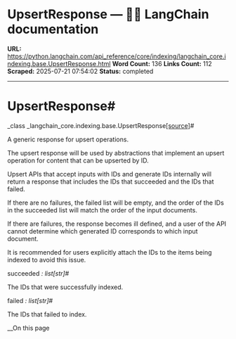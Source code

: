 # UpsertResponse — 🦜🔗 LangChain  documentation

**URL:** https://python.langchain.com/api_reference/core/indexing/langchain_core.indexing.base.UpsertResponse.html
**Word Count:** 136
**Links Count:** 112
**Scraped:** 2025-07-21 07:54:02
**Status:** completed

---

# UpsertResponse\#

_class _langchain\_core.indexing.base.UpsertResponse[\[source\]](https://python.langchain.com/api_reference/_modules/langchain_core/indexing/base.html#UpsertResponse)\#     

A generic response for upsert operations.

The upsert response will be used by abstractions that implement an upsert operation for content that can be upserted by ID.

Upsert APIs that accept inputs with IDs and generate IDs internally will return a response that includes the IDs that succeeded and the IDs that failed.

If there are no failures, the failed list will be empty, and the order of the IDs in the succeeded list will match the order of the input documents.

If there are failures, the response becomes ill defined, and a user of the API cannot determine which generated ID corresponds to which input document.

It is recommended for users explicitly attach the IDs to the items being indexed to avoid this issue.

succeeded _: list\[str\]_\#     

The IDs that were successfully indexed.

failed _: list\[str\]_\#     

The IDs that failed to index.

__On this page
